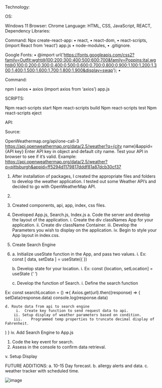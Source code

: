 Technology:

OS: 

Windows 11
Browser: Chrome
Language: HTML, CSS, JavaScript, REACT,
Dependency Libraries: 

Command: Npx create-react-app:
•	react, 
•	react-dom,
•	react-scripts, 
(import React from ‘react’) app.js
•	node-modules,
•	.gitignore.

 Google Fonts:
•	@import url('https://fonts.googleapis.com/css2?family=Outfit:wght@100;200;300;400;500;600;700&family=Poppins:ital,wght@0,100;0,200;0,300;0,400;0,500;0,600;0,700;0,800;0,900;1,100;1,200;1,300;1,400;1,500;1,600;1,700;1,800;1,900&display=swap');
•	


Command: 

npm I axios
•	axios
(import axios from ‘axios’) app.js


SCRIPTS:

 
Npm react-scripts start
Npm  react-scripts build
Npm react-scripts test
Npm react-scripts eject


API:

Source:

OpenWeathermap.org/api/one-call-3
https://api.openweathermap.org/data/2.5/weather?q={city name}&appid={API key}
Enter API key in object and default city name.
Test your API in browser to see if it’s valid.
Example:
https://api.openweathermap.org/data/2.5/weather?q=pittsburgh&appid=ff5294d1179817dddf81a87dcb30cf37




1.	After installation of packages, I created the appropriate files and folders to develop the weather application.   I tested out some Weather API’s and decided to go with OpenWeatherMap API.
2.	
3.	Created components, api, app, index, css files.
4.	Developed App.js, Search.js, Index.js
a.	Code the server and develop the layout of the application.
			i.	Create the div classNames  App for your application.
			ii.	Create div className Container.
			iii.	Develop the Parameters you wish to display on the application.
			iv.	Begin to style your App layout in index.css.
			
4.	Create Search Engine
5.	
	a.	Initialize useState function in the App, and pass two values.
		i.	Ex: const [ data, setData ] = useState({ })
		
	b.	Develop state for your location.
		i.	Ex: const {location, setLocation] = useState (‘ ‘)
		
	c.	Develop the function of Search.
		i.	Define the search function
		
		
Ex:  const searchLocation = () =>{
	Axios.get(url).then((response) => {
setData(response.data)
console.log(response.data)

	d. Route data from api to search engine 
		 i.  Create key function to send request data to api.
		ii.	Setup display of weather parameters based on condition.
		iii.	Programmed temp properties to truncate decimal display of Fahrenheit. 
	
)
}
		iv.	Add Search Engine to App.js
1.	Code the key event for search.
2.	Assess in the console to confirm data retrieval.

v.	Setup Display

FUTURE ADDITIONS:
	a. 10-15 Day forecast.
	b. allergy alerts and data.
	c. weather tracker with scheduled time.


![image](https://user-images.githubusercontent.com/110206975/198930455-f1188bec-9d28-48a5-bad0-c86c4361bb6d.png)


